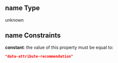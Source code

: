 ## name Type

unknown

## name Constraints

**constant**: the value of this property must be equal to:

```json
"data-attribute-recommendation"
```
